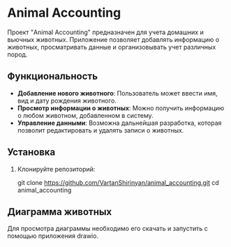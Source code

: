 # Animal Accounting

Проект "Animal Accounting" предназначен для учета домашних и вьючных животных. 
Приложение позволяет добавлять информацию о животных, просматривать данные и организовывать учет различных пород.

## Функциональность

- **Добавление нового животного**: Пользователь может ввести имя, вид и дату рождения животного.
- **Просмотр информации о животных**: Можно получить информацию о любом животном, добавленном в систему.
- **Управление данными**: Возможна дальнейшая разработка, которая позволит редактировать и удалять записи о животных.

## Установка

1. Клонируйте репозиторий:
  
   git clone https://github.com/VartanShirinyan/animal_accounting.git
   cd animal_accounting


## Диаграмма животных

Для просмотра диаграммы необходимо его скачать и запустить с помощью приложения drawio.
